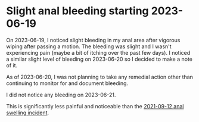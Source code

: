 # Slight anal bleeding starting 2023-06-19

On 2023-06-19, I noticed slight bleeding in my anal area after
vigorous wiping after passing a motion. The bleeding was slight and I
wasn't experiencing pain (maybe a bit of itching over the past few
days). I noticed a similar slight level of bleeding on 2023-06-20 so I
decided to make a note of it.

As of 2023-06-20, I was not planning to take any remedial action other
than continuing to monitor for and document bleeding.

I did not notice any bleeding on 2023-06-21.

This is significantly less painful and noticeable than the [2021-09-12
anal swelling incident](2021-09-12-anal-swelling.md).

